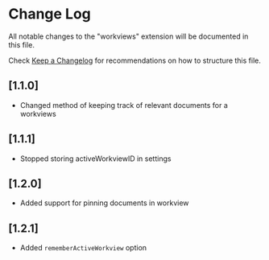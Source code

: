 # Change Log

All notable changes to the "workviews" extension will be documented in this file.

Check [Keep a Changelog](http://keepachangelog.com/) for recommendations on how to structure this file.

## [1.1.0]

- Changed method of keeping track of relevant documents for a workviews

## [1.1.1]

- Stopped storing activeWorkviewID in settings

## [1.2.0]

- Added support for pinning documents in workview

## [1.2.1]

- Added `rememberActiveWorkview` option
